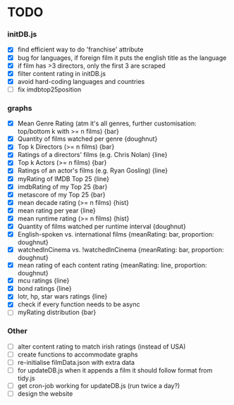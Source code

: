 # TODO

### initDB.js
- [x] find efficient way to do 'franchise' attribute
- [x] bug for languages, if foreign film it puts the english title as the language
- [x] if film has >3 directors, only the first 3 are scraped
- [x] filter content rating in initDB.js
- [x] avoid hard-coding languages and countries
- [ ] fix imdbtop25position

### graphs
- [x] Mean Genre Rating (atm it's all genres, further customisation: top/bottom k with >= n films) {bar}
- [x] Quantity of films watched per genre {doughnut}
- [x] Top k Directors (>= n films) {bar}
- [x] Ratings of a directors' films (e.g. Chris Nolan) {line}
- [x] Top k Actors (>= n films) {bar}
- [x] Ratings of an actor's films (e.g. Ryan Gosling) {line}
- [x] myRating of IMDB Top 25 {line}
- [x] imdbRating of my Top 25 {bar}
- [x] metascore of my Top 25 {bar}
- [x] mean decade rating (>= n films) {hist}
- [x] mean rating per year {line}
- [x] mean runtime rating (>= n films) {hist}
- [x] Quantity of films watched per runtime interval {doughnut}
- [x] English-spoken  vs. international films {meanRating: bar, proportion: doughnut}
- [x] watchedInCinema vs. !watchedInCinema    {meanRating: bar, proportion: doughnut}
- [x] mean rating of each content rating {meanRating: line, proportion: doughnut}
- [x] mcu ratings {line}
- [x] bond ratings {line}
- [x] lotr, hp, star wars ratings {line}
- [x] check if every function needs to be async
- [ ] myRating distribution {bar}

### Other
- [ ] alter content rating to match irish ratings (instead of USA)
- [ ] create functions to accommodate graphs
- [ ] re-initialise filmData.json with extra data
- [ ] for updateDB.js when it appends a film it should follow format from tidy.js
- [ ] get cron-job working for updateDB.js (run twice a day?)
- [ ] design the website
